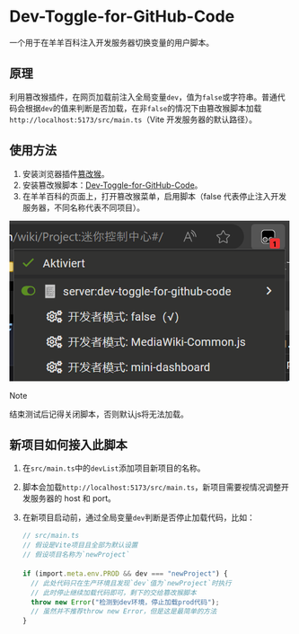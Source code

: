 # Dev-Toggle-for-GitHub-Code

一个用于在羊羊百科注入开发服务器切换变量的用户脚本。

## 原理

利用篡改猴插件，在网页加载前注入全局变量`dev`，值为`false`或字符串。普通代码会根据`dev`的值来判断是否加载，在非`false`的情况下由篡改猴脚本加载`http://localhost:5173/src/main.ts`（Vite 开发服务器的默认路径）。

## 使用方法

1. 安装浏览器插件[篡改猴](https://www.tampermonkey.net)。
2. 安装篡改猴脚本：[Dev-Toggle-for-GitHub-Code](https://xyy-huijiwiki.github.io/dev-toggle-for-github-code/main.user.js)。
3. 在羊羊百科的页面上，打开篡改猴菜单，启用脚本（false 代表停止注入开发服务器，不同名称代表不同项目）。

![guide](guide.png)

> [!NOTE]
> 结束测试后记得关闭脚本，否则默认js将无法加载。

## 新项目如何接入此脚本

1. 在`src/main.ts`中的`devList`添加项目新项目的名称。
2. 脚本会加载`http://localhost:5173/src/main.ts`，新项目需要视情况调整开发服务器的 host 和 port。
3. 在新项目启动前，通过全局变量`dev`判断是否停止加载代码，比如：

   ```ts
   // src/main.ts
   // 假设是Vite项目且全部为默认设置
   // 假设项目名称为`newProject`

   if (import.meta.env.PROD && dev === "newProject") {
     // 此处代码只在生产环境且发现`dev`值为`newProject`时执行
     // 此时停止继续加载代码即可，剩下的交给篡改猴脚本
     throw new Error("检测到dev环境，停止加载prod代码");
     // 虽然并不推荐throw new Error，但是这是最简单的方法
   }
   ```
